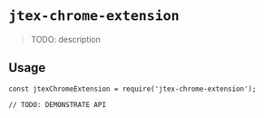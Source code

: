 # `jtex-chrome-extension`

> TODO: description

## Usage

```
const jtexChromeExtension = require('jtex-chrome-extension');

// TODO: DEMONSTRATE API
```
